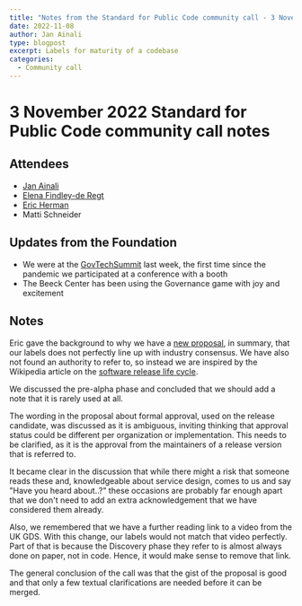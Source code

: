 ```yaml
---
title: "Notes from the Standard for Public Code community call - 3 November 2022"
date: 2022-11-08
author: Jan Ainali
type: blogpost
excerpt: Labels for maturity of a codebase
categories:
  - Community call
---
```


# 3 November 2022 Standard for Public Code community call notes

## Attendees

* [Jan Ainali](https://publiccode.net/who-we-are/team/jan-ainali.html)
* [Elena Findley-de Regt](https://publiccode.net/who-we-are/team/elena-findley-de-regt.html)
* [Eric Herman](https://publiccode.net/who-we-are/team/eric-herman.html)
* Matti Schneider

## Updates from the Foundation

* We were at the [GovTechSummit](https://www.govtechsummit.eu/) last week, the first time since the pandemic we participated at a conference with a booth
* The Beeck Center has been using the Governance game with joy and excitement

## Notes

Eric gave the background to why we have a [new proposal](https://github.com/publiccodenet/standard/pull/729), in summary, that our labels does not perfectly line up with industry consensus.
We have also not found an authority to refer to, so instead we are inspired by the Wikipedia article on the [software release life cycle](https://en.wikipedia.org/wiki/Software_release_life_cycle).

We discussed the pre-alpha phase and concluded that we should add a note that it is rarely used at all.

The wording in the proposal about formal approval, used on the release candidate, was discussed as it is ambiguous, inviting thinking that approval status could be different per organization or implementation.
This needs to be clarified, as it is the approval from the maintainers of a release version that is referred to.

It became clear in the discussion that while there might a risk that someone reads these and, knowledgeable about service design, comes to us and say "Have you heard about..?" these occasions are probably far enough apart that we don't need to add an extra acknowledgement that we have considered them already.

Also, we remembered that we have a further reading link to a video from the UK GDS.
With this change, our labels would not match that video perfectly.
Part of that is because the Discovery phase they refer to is almost always done on paper, not in code.
Hence, it would make sense to remove that link.

The general conclusion of the call was that the gist of the proposal is good and that only a few textual clarifications are needed before it can be merged.
